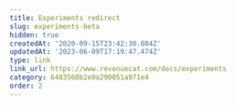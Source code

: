 ```yaml
---
title: Experiments redirect
slug: experiments-beta
hidden: true
createdAt: '2020-09-15T23:42:30.804Z'
updatedAt: '2023-06-09T17:19:47.474Z'
type: link
link_url: https://www.revenuecat.com/docs/experiments
category: 6483560b2e0a290051a971e4
order: 2
---
```


